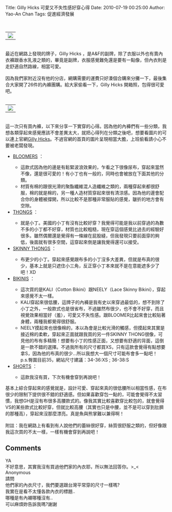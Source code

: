 Title: Gilly Hicks 可愛又不失性感好穿心得
Date: 2010-07-19 00:25:00
Author: Yao-An Chan
Tags: 促進經濟發展


<div class='post'>
<center><br /><table style="width: auto;"><tbody><tr><td><a href="http://picasaweb.google.com/lh/photo/Iv9N7g789ej5k_SFKKXVHw?feat=embedwebsite"><img src="http://lh6.ggpht.com/_mvtDPM7iODU/TD4B8UpOdeI/AAAAAAAAHsA/t_TsL9WGGUQ/s400/YAN_9035.JPG" /></a></td></tr></tbody></table></center><br />最近在網路上發現的牌子，Gilly Hicks ，是A&amp;F的副牌，除了衣服以外也有賣內衣褲跟香水乳液之類的，畢竟是副牌，衣服感覺難免還是要有一點像，但內衣則是走舒適自然路線，相當可愛。<br /><br />因為我們家附近沒有他的分店，網購需要的運費只好湊個合購來分攤一下，最後集合大家開了26件的內褲團購。給大家偷看一下，Gilly Hicks 開箱照，包得很可愛吧。<br /><center><br /><table style="width: auto;"><tbody><tr><td><a href="http://picasaweb.google.com/lh/photo/glQOm9Gv53EX7oISLOibbQ?feat=embedwebsite"><img src="http://lh6.ggpht.com/_mvtDPM7iODU/TD4CAGr76bI/AAAAAAAAHsE/qdMouoOrpLc/s400/YAN_9036.JPG" /></a></td></tr></tbody></table></center><br />這一次只有買內褲，以下來分享一下實穿的心得。因為他的內褲們有一些分類，我想各類穿起來感覺應該不會差異太大，就把心得列在分類之後吧，想要看圖片的可以連上官網<a href="http://www.gillyhicks.com/">Gilly Hicks</a>。不過官網的首頁的圖片呈現相當大膽，上班偷看請小心不要被老闆發現。<br /><div style="font: 12.0px Helvetica; margin: 0.0px 0.0px 0.0px 0.0px;"></div><ul><li><a href="http://www.gillyhicks.com/webapp/wcs/stores/servlet/CategoryDisplay?catalogId=11555&amp;storeId=13607&amp;langId=-1&amp;topCategoryId=21408&amp;categoryId=42950&amp;parentCategoryId=43951">BLOOMERS</a>&nbsp;：</li><ul><li>這款式因為他的邊是有鬆緊波浪效果的，乍看之下很像尿布，穿起來當然不像，還是很可愛的！有小丁也有一般的，同時也會被放在下面其他的分類。</li><li>材質有棉的跟很光滑的聚酯纖維混人造纖維之類的，兩種穿起來都很舒服，棉的就是棉的，另一種人造材質穿起來很有清涼感。因為他的邊會配合你的身體被撐開，所以比較不是那種非常服貼的感覺，皺折的地方會有空隙。</li></ul><li><a href="http://www.gillyhicks.com/webapp/wcs/stores/servlet/CategoryDisplay?catalogId=11555&amp;storeId=13607&amp;langId=-1&amp;topCategoryId=21408&amp;categoryId=42948&amp;parentCategoryId=43951">THONGS</a>&nbsp;：</li><ul><li>就是小丁。美國的小丁有沒有比較好穿？我覺得可能是我以前穿過的為數不多的小丁都不好穿，材質也比較粗糙，現在穿這個感覺比過去的經驗好很多。雖然偶爾還是覺得有一條線在屁股縫，但我發現只要前面穿的夠低，後面就有很多空間，這穿起來倒是讓我覺得還可以接受。&nbsp;</li></ul><li><a href="http://www.gillyhicks.com/webapp/wcs/stores/servlet/CategoryDisplay?catalogId=11555&amp;storeId=13607&amp;langId=-1&amp;topCategoryId=21408&amp;categoryId=21431&amp;parentCategoryId=43951">SKINNY THONGS</a>&nbsp;：</li><ul><li>布更少的小丁。穿起來感覺跟布多的小丁沒多大差異，但就是布真的很少，基本上就是只遮住小三角，反正穿小丁本來就不是在意能遮多少了吧！XD</li></ul><li><a href="http://www.gillyhicks.com/webapp/wcs/stores/servlet/CategoryDisplay?catalogId=11555&amp;storeId=13607&amp;langId=-1&amp;topCategoryId=21408&amp;categoryId=42949&amp;parentCategoryId=43951">BIKINIS</a>&nbsp;：</li><ul><li>這次買的是KALI（Cotton Bikini）跟NEELY（Lace Skinny Bikini），穿起來感覺不太一樣。</li><li>KALI穿起來很低腰，這牌子的內褲是我有史以來穿過最低的，想不到除了小丁之外，一般款式也是很省布，不過雖然布很少，也不會不好穿，而且視覺效果相當好（羞），可愛又不失性感。跟BLOOMER比起來會比較貼著身體，兩種我都覺得很舒服。</li><li>NEELY摸起來也很像棉的，本以為會是比較光滑的觸感，但摸起來其實是接近棉的柔軟，穿起來正面就跟我買的另一件SKINNY THONG很像，可見他的布有多精簡！想要有小丁的性感正面，又想要有舒適的背面，這倒是一款不錯的選擇。不過我所有的尺寸都買XS，只有這款會覺得有點想要拿S，因為他的布真的很少...所以我想大一個尺寸可能布會多一點吧！<br />p.s.臀圍目前35，網站尺寸建議：34-36:XS ; 36-38:S</li></ul><li><a href="http://www.gillyhicks.com/webapp/wcs/stores/servlet/CategoryDisplay?catalogId=11555&amp;storeId=13607&amp;langId=-1&amp;topCategoryId=21408&amp;categoryId=42951&amp;parentCategoryId=43951">SHORTS</a>&nbsp;：</li><ul><li>這款我沒有買，下次有機會穿到再說吧！</li></ul></ul><div style="margin-bottom: 0px; margin-left: 0px; margin-right: 0px; margin-top: 0px;">基本上綜合穿起來的感覺就是，設計可愛、穿起來真的很低腰所以相當性感，在布很少的限制下提供很不錯的舒適感。但如果喜歡穿包一點的，可能會覺得不太習慣，我想GH是沒有布很多高腰款式的。像我其實比較喜歡穿比較包的，就會覺得VS的某些款式比較好穿，但就比較高腰（其實也只是中腰，並不是可以穿到肚臍的那種高），穿起來沒那麼漂亮。真是魚與熊掌難以兼得啊！</div><br />附註：我在網路上有看到有人說他們的蕾絲很好穿，絲質很舒服之類的，但好像跟我這次買的不太一樣，一樣有機會穿到再說吧！</div>
<h2>Comments</h2>
<div class='comments'>
<div class='comment'>
<div class='author'>YA</div>
<div class='content'>
不好意思，其實我沒有買過他們家的內衣耶，所以無法回答你。&gt;_&lt;</div>
</div>
<div class='comment'>
<div class='author'>Anonymous</div>
<div class='content'>
請問<br />他們家的內衣尺寸，我們要選跟台灣平常穿的尺寸一樣嗎?<br />我實在是看不太懂各款內衣的標題..<br />哪種是有內襯哪種沒有..<br />可以麻煩妳告訴我嗎?謝謝</div>
</div>
</div>
